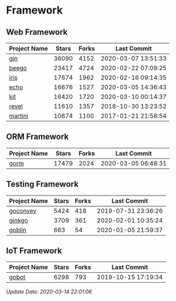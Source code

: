 # Framework

## Web Framework

| Project Name | Stars | Forks | Last Commit |
| ------------ | ----- | ----- | ----------- |
| [gin](https://github.com/gin-gonic/gin) | 36090 | 4152 | 2020-03-07 13:51:33 |
| [beego](https://github.com/astaxie/beego) | 23417 | 4724 | 2020-02-22 07:09:25 |
| [iris](https://github.com/kataras/iris) | 17674 | 1962 | 2020-02-16 09:14:35 |
| [echo](https://github.com/labstack/echo) | 16676 | 1527 | 2020-03-05 14:36:43 |
| [kit](https://github.com/go-kit/kit) | 16420 | 1720 | 2020-03-10 00:14:37 |
| [revel](https://github.com/revel/revel) | 11610 | 1357 | 2018-10-30 13:23:52 |
| [martini](https://github.com/go-martini/martini) | 10874 | 1100 | 2017-01-21 21:58:54 |

## ORM Framework

| Project Name | Stars | Forks | Last Commit |
| ------------ | ----- | ----- | ----------- |
| [gorm](https://github.com/jinzhu/gorm) | 17479 | 2024 | 2020-03-05 06:48:31 |

## Testing Framework

| Project Name | Stars | Forks | Last Commit |
| ------------ | ----- | ----- | ----------- |
| [goconvey](https://github.com/smartystreets/goconvey) | 5424 | 418 | 2019-07-31 23:36:26 |
| [ginkgo](https://github.com/onsi/ginkgo) | 3709 | 361 | 2020-02-01 10:35:24 |
| [goblin](https://github.com/franela/goblin) | 663 | 54 | 2020-01-05 21:59:37 |

## IoT Framework

| Project Name | Stars | Forks | Last Commit |
| ------------ | ----- | ----- | ----------- |
| [gobot](https://github.com/hybridgroup/gobot) | 6298 | 793 | 2019-10-15 17:19:34 |

*Update Date: 2020-03-14 22:01:06*